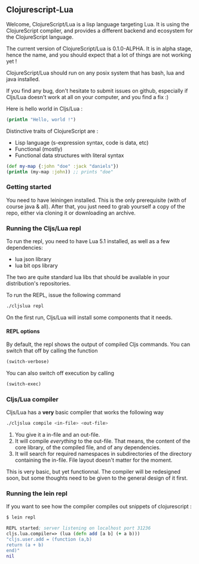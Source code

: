 Clojurescript-Lua
-----------------

Welcome, ClojureScript/Lua is a lisp language targeting Lua. It is using the ClojureScript compiler, and provides a different backend and ecosystem for the ClojureScript language.

The current version of ClojureScript/Lua is 0.1.0-ALPHA. It is in alpha stage, hence the name, and you should expect that a lot of things are not working yet !

ClojureScript/Lua should run on any posix system that has bash, lua and java installed.

If you find any bug, don't hesitate to submit issues on github, especially if Cljs/Lua doesn't work at all on your computer, and you find a fix :)

Here is hello world in Cljs/Lua :

~~~clojure
(println "Hello, world !")
~~~

Distinctive traits of ClojureScript are :

- Lisp language (s-expression syntax, code is data, etc)
- Functional (mostly)
- Functional data structures with literal syntax 

~~~clojure
(def my-map {:john "doe" :jack "daniels"})
(println (my-map :john)) ;; prints "doe"
~~~

### Getting started

You need to have leiningen installed. This is the only prerequisite (with of course java & all). After that, you just need to grab yourself a copy of the repo, either via cloning it or downloading an archive.

### Running the Cljs/Lua repl

To run the repl, you need to have Lua 5.1 installed, as well as a few dependencies:

- lua json library
- lua bit ops library

The two are quite standard lua libs that should be available in your distribution's repositories.

To run the REPL, issue the following command

~~~sh
./cljslua repl
~~~

On the first run, Cljs/Lua will install some components that it needs.

#### REPL options

By default, the repl shows the output of compiled Cljs commands. You can switch that off by calling the function

~~~clojure
(switch-verbose)
~~~

You can also switch off execution by calling

~~~clojure
(switch-exec)
~~~

### Cljs/Lua compiler

Cljs/Lua has a **very** basic compiler that works the following way

~~~sh
./cljslua compile <in-file> <out-file>
~~~

1. You give it a in-file and an out-file.
2. It will compile *everything* to the out-file. That means, the content of the core library, of the compiled file, and of any dependencies.
3. It will search for required namespaces in subdirectories of the directory containing the in-file. File layout doesn't matter for the moment.

This is very basic, but yet functionnal. The compiler will be redesigned soon, but some thoughts need to be given to the general design of it first.

### Running the lein repl

If you want to see how the compiler compiles out snippets of clojurescript :

~~~sh
$ lein repl
~~~

~~~clojure
REPL started; server listening on localhost port 31236
cljs.lua.compiler=> (lua (defn add [a b] (+ a b)))
"cljs.user.add = (function (a,b)
return (a + b)
end)"
nil
~~~
